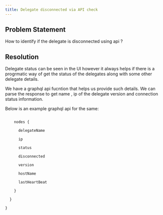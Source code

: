 ```yaml
---
title: Delegate disconnected via API check
---
```


## Problem Statement

How to identify if the delegate is disconnected using api ?


## Resolution

Delegate status can be seen in the UI however it always helps if there is a progrmatic way of get the status of the delegates along with some other delegate details.

We have a graphql api fucntion that helps us provide such details. We can parse the response to get name , ip of the delegate version and connection status information.

Below is an example graphql api for the same:

```{delegateList(filters: [{accountId: "ux26DQG4Rg6K7J8jWagkjg"}], limit: 10) {

    nodes {

      delegateName

      ip

      status
      
      disconnected

      version

      hostName

      lastHeartBeat

    }

  }

}
```